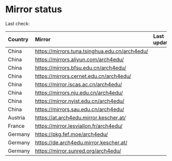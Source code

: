 <script src="./time.js"></script>
# Mirror status
Last check: <script type="text/javascript">localize(1738398280.942945);</script>

|Country|Mirror|Last update|
|:------|:-----|:----------|
|China|https://mirrors.tuna.tsinghua.edu.cn/arch4edu/|<script type="text/javascript">localize(1738348705);</script>|
|China|https://mirrors.aliyun.com/arch4edu/|<script type="text/javascript">localize(1738348705);</script>|
|China|https://mirrors.bfsu.edu.cn/arch4edu/|<script type="text/javascript">localize(1738348705);</script>|
|China|https://mirrors.cernet.edu.cn/arch4edu/|<script type="text/javascript">localize(1738391800);</script>|
|China|https://mirror.iscas.ac.cn/arch4edu/|<script type="text/javascript">localize(1738391800);</script>|
|China|https://mirrors.nju.edu.cn/arch4edu/|<script type="text/javascript">localize(1738305779);</script>|
|China|https://mirror.nyist.edu.cn/arch4edu/|<script type="text/javascript">localize(1738348705);</script>|
|China|https://mirrors.sau.edu.cn/arch4edu/|<script type="text/javascript">localize(1731653531);</script>|
|Austria|https://at.arch4edu.mirror.kescher.at/|<script type="text/javascript">localize(1738348705);</script>|
|France|https://mirror.lesviallon.fr/arch4edu/|<script type="text/javascript">localize(1738348705);</script>|
|Germany|https://pkg.fef.moe/arch4edu/|<script type="text/javascript">localize(1738348705);</script>|
|Germany|https://de.arch4edu.mirror.kescher.at/|<script type="text/javascript">localize(1738348705);</script>|
|Germany|https://mirror.sunred.org/arch4edu/|<script type="text/javascript">localize(1738348705);</script>|

<script src="./tablefilter/tablefilter.js"></script>
<script src="./table.js"></script>